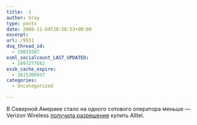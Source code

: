 ```yaml
---
title: -1
author: Gray
type: posts
date: 2008-11-04T20:58:53+00:00
excerpt:
url: /9551
dsq_thread_id:
  - 19815587
esml_socialcount_LAST_UPDATED:
  - 1497277682
essb_cache_expire:
  - 1615368937
categories:
  - Uncategorized

---
```








В Северной Америке стало на одного сотового оператора меньше &#8212; Verizon Wireless <a href="http://tech.yahoo.com/news/ap/20081104/ap_on_hi_te/fcc_verizon_alltel" target="_blank">получила разрешение</a> купить Alltel.